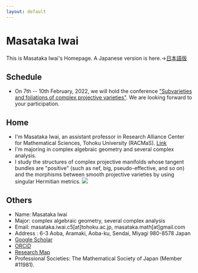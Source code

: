 ```yaml
---
layout: default
---
```




# **Masataka Iwai**
This is Masataka Iwai's Homepage.
A Japanese version is here.→[日本語版](https://masataka123.github.io/blog3/)

## **Schedule**
- On 7th -- 10th February, 2022, we will hold the conference ["Subvarieties and foliations of complex projective varieties"](https://tkoike.com/conf_2021/2022Feb.html). We are looking forward to your participation.

## **Home**
- I'm Masataka Iwai, an assistant professor in Research Alliance Center for Mathematical Sciences, Tohoku University (RACMaS). [Link](http://www.racmas.tohoku.ac.jp/organization.php)
- I'm majoring in complex algebraic geometry and several complex analysis.
- I study the structures of complex projective manifolds whose tangent bundles are "positive" (such as nef, big, pseudo-effective, and so on) and the morphisms between smooth projective varieties by using singular Hermitian metrics.
![](https://masataka123.github.io/blog3_e/picture/1.jpg )

## **Others**
- Name: Masataka Iwai
- Major: complex algebraic geometry, several complex analysis
- Email: masataka.iwai.c5[at]tohoku.ac.jp, masataka.math[at]gmail.com 
- Address : 6-3 Aoba, Aramaki, Aoba-ku, Sendai, Miyagi 980-8578 Japan
- [Google Scholar](https://scholar.google.com/citations?hl=ja&user=ZTKnR6QAAAAJ)
- [ORCiD](https://orcid.org/0000-0002-0273-0360)
- [Research Map](https://researchmap.jp/Masataka_iwai)
- Professional Societies: The Mathematical Society of Japan (Member #11981).


